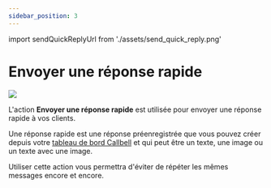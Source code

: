 ```yaml
---
sidebar_position: 3
---
```


import sendQuickReplyUrl from './assets/send_quick_reply.png'

# Envoyer une réponse rapide

<img src={sendQuickReplyUrl} width={180} />

L'action **Envoyer une réponse rapide** est utilisée pour envoyer une réponse rapide à vos clients.

Une réponse rapide est une réponse préenregistrée que vous pouvez créer depuis votre [tableau de bord Callbell](https://dash.callbell.eu/settings/templates) et qui peut être un texte, une image ou un texte avec une image.

Utiliser cette action vous permettra d'éviter de répéter les mêmes messages encore et encore.